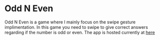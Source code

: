 # Odd N Even

Odd N Even is a game where I mainly focus on the swipe gesture implimentation. In this game you need to swipe to give correct answers regarding if the number is odd or even. The app is hosted currently at [here](https://odd-n-even.netlify.app/)
